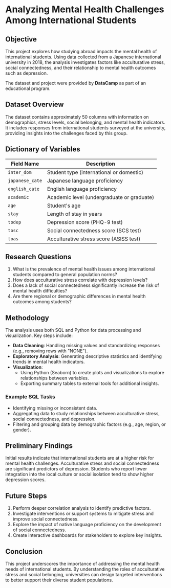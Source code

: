 # Analyzing Mental Health Challenges Among International Students

## Objective
This project explores how studying abroad impacts the mental health of international students. Using data collected from a Japanese international university in 2018, the analysis investigates factors like acculturative stress, social connectedness, and their relationship to mental health outcomes such as depression.

The dataset and project were provided by **DataCamp** as part of an educational program.

## Dataset Overview
The dataset contains approximately 50 columns with information on demographics, stress levels, social belonging, and mental health indicators. It includes responses from international students surveyed at the university, providing insights into the challenges faced by this group.

## Dictionary of Variables
| Field Name      | Description                                      |
| --------------- | ------------------------------------------------ |
| `inter_dom`     | Student type (international or domestic)          |
| `japanese_cate` | Japanese language proficiency                     |
| `english_cate`  | English language proficiency                      |
| `academic`      | Academic level (undergraduate or graduate)        |
| `age`           | Student's age                                     |
| `stay`          | Length of stay in years                           |
| `todep`         | Depression score (PHQ-9 test)                     |
| `tosc`          | Social connectedness score (SCS test)             |
| `toas`          | Acculturative stress score (ASISS test)           |

## Research Questions
1. What is the prevalence of mental health issues among international students compared to general population norms?
2. How does acculturative stress correlate with depression levels?
3. Does a lack of social connectedness significantly increase the risk of mental health difficulties?
4. Are there regional or demographic differences in mental health outcomes among students?

## Methodology
The analysis uses both SQL and Python for data processing and visualization. Key steps include:

- **Data Cleaning**: Handling missing values and standardizing responses (e.g., removing rows with "NONE").
- **Exploratory Analysis**: Generating descriptive statistics and identifying trends in mental health indicators.
- **Visualization**: 
  - Using Python (Seaborn) to create plots and visualizations to explore relationships between variables.
  - Exporting summary tables to external tools for additional insights.

### Example SQL Tasks
- Identifying missing or inconsistent data.
- Aggregating data to study relationships between acculturative stress, social connectedness, and depression.
- Filtering and grouping data by demographic factors (e.g., age, region, or gender).

## Preliminary Findings
Initial results indicate that international students are at a higher risk for mental health challenges. Acculturative stress and social connectedness are significant predictors of depression. Students who report lower integration into the local culture or social isolation tend to show higher depression scores.

## Future Steps
1. Perform deeper correlation analysis to identify predictive factors.
2. Investigate interventions or support systems to mitigate stress and improve social connectedness.
3. Explore the impact of native language proficiency on the development of social connectedness.
4. Create interactive dashboards for stakeholders to explore key insights.

## Conclusion
This project underscores the importance of addressing the mental health needs of international students. By understanding the roles of acculturative stress and social belonging, universities can design targeted interventions to better support their diverse student populations.
